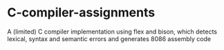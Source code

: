 # C-compiler-assignments
A (limited) C compiler implementation using flex and bison, which detects lexical, syntax and semantic errors and generates 8086 assembly code
